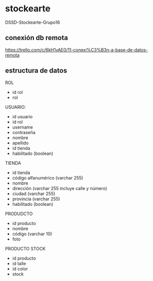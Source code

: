# stockearte
DSSD-Stockearte-Grupo16

## conexión db remota
https://trello.com/c/6kH1vAE0/11-conexi%C3%B3n-a-base-de-datos-remota

## estructura de datos
ROL
- id rol
- rol
  
USUARIO:
- id usuario
- id rol
- username
- contraseña
- nombre
- apellido
- id tienda
- habilitado (boolean)

TIENDA
- id tienda
- código alfanumérico (varchar 255)
- nombre 
- dirección (varchar 255 incluye calle y número)
- ciudad (varchar 255)
-  provincia (varchar 255)
- habilitado (boolean)
 
PRODUDCTO
- id producto
- nombre
- código (varchar 10)
- foto

PRODUCTO STOCK
- id producto
- id talle
- id color
- stock 

